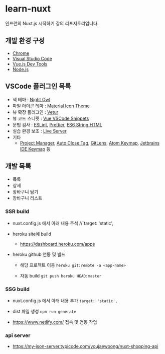 # learn-nuxt

인프런의 Nuxt.js 시작하기 강의 리포지토리입니다.

## 개발 환경 구성

- [Chrome](https://www.google.com/intl/ko/chrome/)
- [Visual Studio Code](https://code.visualstudio.com/)
- [Vue.js Dev Tools](https://chrome.google.com/webstore/detail/vuejs-devtools/nhdogjmejiglipccpnnnanhbledajbpd)
- [Node.js](https://nodejs.org/ko/)

## VSCode 플러그인 목록

- 색 테마 : [Night Owl](https://marketplace.visualstudio.com/items?itemName=sdras.night-owl)
- 파일 아이콘 테마 : [Material Icon Theme](https://marketplace.visualstudio.com/items?itemName=PKief.material-icon-theme)
- 뷰 확장 플러그인 : [Vetur](https://marketplace.visualstudio.com/items?itemName=octref.vetur)
- 뷰 코드 스니펫 : [Vue VSCode Snippets](https://marketplace.visualstudio.com/items?itemName=sdras.vue-vscode-snippets)
- 문법 검사 : [ESLint](https://marketplace.visualstudio.com/items?itemName=dbaeumer.vscode-eslint), [Prettier](https://marketplace.visualstudio.com/items?itemName=esbenp.prettier-vscode), [ES6 String HTML](https://marketplace.visualstudio.com/items?itemName=Tobermory.es6-string-html)
- 실습 환경 보조 : [Live Server](https://marketplace.visualstudio.com/items?itemName=ritwickdey.LiveServer)
- 기타
  - [Project Manager](https://marketplace.visualstudio.com/items?itemName=alefragnani.project-manager), [Auto Close Tag](https://marketplace.visualstudio.com/items?itemName=formulahendry.auto-close-tag), [GitLens](https://marketplace.visualstudio.com/items?itemName=eamodio.gitlens), [Atom Keymap](https://marketplace.visualstudio.com/items?itemName=ms-vscode.atom-keybindings), [Jetbrains IDE Keymap](https://marketplace.visualstudio.com/items?itemName=isudox.vscode-jetbrains-keybindings) 등

## 개발 목록
- 목록
- 상세
- 장바구니 담기
- 장바구니 리스트


### SSR build
- nuxt.config.js 에서 아래 내용 주석
  //`target: 'static',
- heroku site에 build
  - https://dashboard.heroku.com/apps
  
- heroku github 연동 및 빌드
  - 해당 프로젝트 이동
  `heroku git:remote -a <app-name>`

  - 자동 build
  `git push heroku HEAD:master`

### SSG build
- nuxt.config.js 에서 아래 내용 추가
  `target: 'static',`  
- dist 파일 생성
  `npm run generate`

- https://www.netlify.com/ 접속 및 연동 작업

### api server
- https://my-json-server.typicode.com/youjaewoong/nuxt-shopping-api

